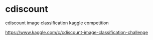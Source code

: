 # cdiscount
cdiscount image classification kaggle competition

https://www.kaggle.com/c/cdiscount-image-classification-challenge
